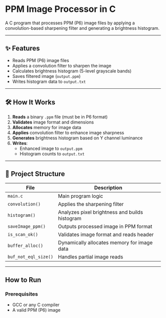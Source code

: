 # PPM Image Processor in C

A C program that processes PPM (P6) image files by applying a convolution-based sharpening filter and generating a brightness histogram.

---

## ✨ Features

- Reads PPM (P6) image files
- Applies a convolution filter to sharpen the image
- Calculates brightness histogram (5-level grayscale bands)
- Saves filtered image (`output.ppm`)
- Writes histogram data to `output.txt`

---

## 🛠️ How It Works

1. **Reads** a binary `.ppm` file (must be in P6 format)
2. **Validates** image format and dimensions
3. **Allocates** memory for image data
4. **Applies** convolution filter to enhance image sharpness
5. **Generates** brightness histogram based on Y channel luminance
6. **Writes**:
   - Enhanced image to `output.ppm`
   - Histogram counts to `output.txt`

---

## 📂 Project Structure

| File                | Description                                      |
|---------------------|--------------------------------------------------|
| `main.c`            | Main program logic                               |
| `convolution()`     | Applies the sharpening filter                    |
| `histogram()`       | Analyzes pixel brightness and builds histogram   |
| `saveImage_ppm()`   | Outputs processed image in PPM format            |
| `is_scan_ok()`      | Validates image format and reads header          |
| `buffer_alloc()`    | Dynamically allocates memory for image data      |
| `buf_not_eql_size()`| Handles partial image reads                      |

---

##  How to Run

### Prerequisites
- GCC or any C compiler
- A valid PPM (P6) image


